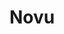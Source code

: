 ---
codehost: https://github.com/novuhq/novu
logohandle: novuco
sort: novu
title: Novu
twitter: https://x.com/novuhq
website: https://novu.co/
---